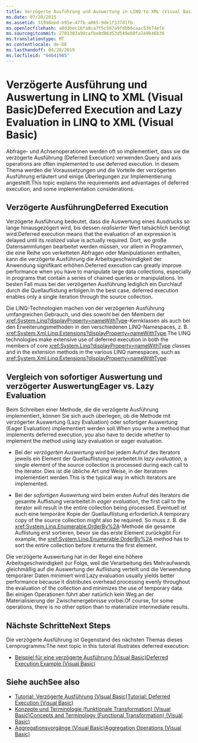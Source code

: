 ```yaml
---
title: Verzögerte Ausführung und Auswertung in LINQ to XML (Visual Basic)
ms.date: 07/20/2015
ms.assetid: 31998eed-b95e-47fb-a865-9de1f337d1fb
ms.openlocfilehash: a8d3bec16fa8ca7f5c587a9fdbb6caac53b74efe
ms.sourcegitcommit: 2701302a99cafbe0d86d53d540eb0fa7e9b46b36
ms.translationtype: MT
ms.contentlocale: de-DE
ms.lasthandoff: 04/28/2019
ms.locfileid: "64641985"
---
```

# <a name="deferred-execution-and-lazy-evaluation-in-linq-to-xml-visual-basic"></a><span data-ttu-id="00187-102">Verzögerte Ausführung und Auswertung in LINQ to XML (Visual Basic)</span><span class="sxs-lookup"><span data-stu-id="00187-102">Deferred Execution and Lazy Evaluation in LINQ to XML (Visual Basic)</span></span>
<span data-ttu-id="00187-103">Abfrage- und Achsenoperationen werden oft so implementiert, dass sie die verzögerte Ausführung (Deferred Execution) verwenden.</span><span class="sxs-lookup"><span data-stu-id="00187-103">Query and axis operations are often implemented to use deferred execution.</span></span> <span data-ttu-id="00187-104">In diesem Thema werden die Voraussetzungen und die Vorteile der verzögerten Ausführung erläutert und einige Überlegungen zur Implementierung angestellt.</span><span class="sxs-lookup"><span data-stu-id="00187-104">This topic explains the requirements and advantages of deferred execution, and some implementation considerations.</span></span>  
  
## <a name="deferred-execution"></a><span data-ttu-id="00187-105">Verzögerte Ausführung</span><span class="sxs-lookup"><span data-stu-id="00187-105">Deferred Execution</span></span>  
 <span data-ttu-id="00187-106">Verzögerte Ausführung bedeutet, dass die Auswertung eines Ausdrucks so lange hinausgezögert wird, bis dessen *realisierter* Wert tatsächlich benötigt wird.</span><span class="sxs-lookup"><span data-stu-id="00187-106">Deferred execution means that the evaluation of an expression is delayed until its *realized* value is actually required.</span></span> <span data-ttu-id="00187-107">Dort, wo große Datensammlungen bearbeitet werden müssen, vor allem in Programmen, die eine Reihe von verketteten Abfragen oder Manipulationen enthalten, kann die verzögerte Ausführung die Arbeitsgeschwindigkeit der Anwendung signifikant erhöhen.</span><span class="sxs-lookup"><span data-stu-id="00187-107">Deferred execution can greatly improve performance when you have to manipulate large data collections, especially in programs that contain a series of chained queries or manipulations.</span></span> <span data-ttu-id="00187-108">Im besten Fall muss bei der verzögerten Ausführung lediglich ein Durchlauf durch die Quellauflistung erfolgen.</span><span class="sxs-lookup"><span data-stu-id="00187-108">In the best case, deferred execution enables only a single iteration through the source collection.</span></span>  
  
 <span data-ttu-id="00187-109">Die LINQ-Technologien machen von der verzögerten Ausführung umfangreichen Gebrauch, und dies sowohl bei den Membern der <xref:System.Linq?displayProperty=nameWithType>-Kernklassen als auch bei den Erweiterungsmethoden in den verschiedenen LINQ-Namespaces, z. B. <xref:System.Xml.Linq.Extensions?displayProperty=nameWithType>.</span><span class="sxs-lookup"><span data-stu-id="00187-109">The LINQ technologies make extensive use of deferred execution in both the members of core <xref:System.Linq?displayProperty=nameWithType> classes and in the extension methods in the various LINQ namespaces, such as <xref:System.Xml.Linq.Extensions?displayProperty=nameWithType>.</span></span>  
  
## <a name="eager-vs-lazy-evaluation"></a><span data-ttu-id="00187-110">Vergleich von sofortiger Auswertung und verzögerter Auswertung</span><span class="sxs-lookup"><span data-stu-id="00187-110">Eager vs. Lazy Evaluation</span></span>  
 <span data-ttu-id="00187-111">Beim Schreiben einer Methode, die die verzögerte Ausführung implementiert, können Sie sich auch überlegen, ob die Methode mit verzögerter Auswertung (Lazy Evaluation) oder sofortiger Auswertung (Eager Evaluation) implementiert werden soll.</span><span class="sxs-lookup"><span data-stu-id="00187-111">When you write a method that implements deferred execution, you also have to decide whether to implement the method using lazy evaluation or eager evaluation.</span></span>  
  
- <span data-ttu-id="00187-112">Bei der *verzögerten Auswertung* wird bei jedem Aufruf des Iterators jeweils ein Element der Quellauflistung verarbeitet.</span><span class="sxs-lookup"><span data-stu-id="00187-112">In *lazy evaluation*, a single element of the source collection is processed during each call to the iterator.</span></span> <span data-ttu-id="00187-113">Dies ist die übliche Art und Weise, in der Iteratoren implementiert werden.</span><span class="sxs-lookup"><span data-stu-id="00187-113">This is the typical way in which iterators are implemented.</span></span>  
  
- <span data-ttu-id="00187-114">Bei der *sofortigen Auswertung* wird beim ersten Aufruf des Iterators die gesamte Auflistung verarbeitet.</span><span class="sxs-lookup"><span data-stu-id="00187-114">In *eager evaluation*, the first call to the iterator will result in the entire collection being processed.</span></span> <span data-ttu-id="00187-115">Eventuell ist auch eine temporäre Kopie der Quellauflistung erforderlich.</span><span class="sxs-lookup"><span data-stu-id="00187-115">A temporary copy of the source collection might also be required.</span></span> <span data-ttu-id="00187-116">So muss z. B. die <xref:System.Linq.Enumerable.OrderBy%2A>-Methode die gesamte Auflistung erst sortieren, bevor sie das erste Element zurückgibt.</span><span class="sxs-lookup"><span data-stu-id="00187-116">For example, the <xref:System.Linq.Enumerable.OrderBy%2A> method has to sort the entire collection before it returns the first element.</span></span>  
  
 <span data-ttu-id="00187-117">Die verzögerte Auswertung hat in der Regel eine höhere Arbeitsgeschwindigkeit zur Folge, weil die Verarbeitung des Mehraufwands gleichmäßig auf die Auswertung der Auflistung verteilt und die Verwendung temporärer Daten minimiert wird.</span><span class="sxs-lookup"><span data-stu-id="00187-117">Lazy evaluation usually yields better performance because it distributes overhead processing evenly throughout the evaluation of the collection and minimizes the use of temporary data.</span></span> <span data-ttu-id="00187-118">Bei einigen Operationen führt aber natürlich kein Weg an der Materialisierung der Zwischenergebnisse vorbei.</span><span class="sxs-lookup"><span data-stu-id="00187-118">Of course, for some operations, there is no other option than to materialize intermediate results.</span></span>  
  
## <a name="next-steps"></a><span data-ttu-id="00187-119">Nächste Schritte</span><span class="sxs-lookup"><span data-stu-id="00187-119">Next Steps</span></span>  
 <span data-ttu-id="00187-120">Die verzögerte Ausführung ist Gegenstand des nächsten Themas dieses Lernprogramms:</span><span class="sxs-lookup"><span data-stu-id="00187-120">The next topic in this tutorial illustrates deferred execution:</span></span>  
  
- [<span data-ttu-id="00187-121">Beispiel für eine verzögerte Ausführung (Visual Basic)</span><span class="sxs-lookup"><span data-stu-id="00187-121">Deferred Execution Example (Visual Basic)</span></span>](../../../../visual-basic/programming-guide/concepts/linq/deferred-execution-example.md)  
  
## <a name="see-also"></a><span data-ttu-id="00187-122">Siehe auch</span><span class="sxs-lookup"><span data-stu-id="00187-122">See also</span></span>

- [<span data-ttu-id="00187-123">Tutorial: Verzögerte Ausführung (Visual Basic)</span><span class="sxs-lookup"><span data-stu-id="00187-123">Tutorial: Deferred Execution (Visual Basic)</span></span>](../../../../visual-basic/programming-guide/concepts/linq/tutorial-deferred-execution.md)
- [<span data-ttu-id="00187-124">Konzepte und Terminologie (funktionale Transformation) (Visual Basic)</span><span class="sxs-lookup"><span data-stu-id="00187-124">Concepts and Terminology (Functional Transformation) (Visual Basic)</span></span>](../../../../visual-basic/programming-guide/concepts/linq/concepts-and-terminology-functional-transformation.md)
- [<span data-ttu-id="00187-125">Aggregationsvorgänge (Visual Basic)</span><span class="sxs-lookup"><span data-stu-id="00187-125">Aggregation Operations (Visual Basic)</span></span>](../../../../visual-basic/programming-guide/concepts/linq/aggregation-operations.md)
